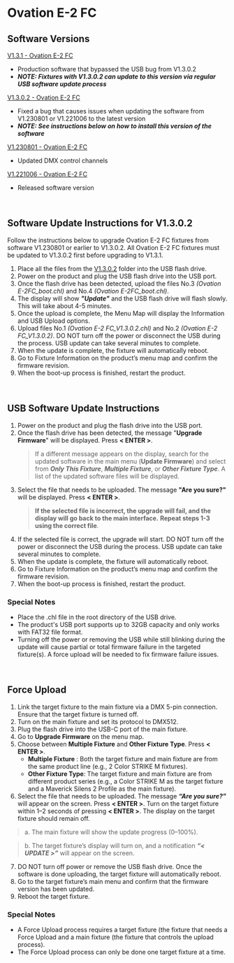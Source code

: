 # Ovation E-2 FC

## Software Versions

[V1.3.1 - Ovation E-2 FC](https://github.com/Chauvet-Pro/OVATIONE2FC/blob/dc0657b88ee638a5fcbe1db2875c935c5136c4dd/firmware/V1.3.1.zip)
- Production software that bypassed the USB bug from V1.3.0.2
- ***NOTE: Fixtures with V1.3.0.2 can update to this version via regular USB software update process***

[V1.3.0.2 - Ovation E-2 FC](https://github.com/Chauvet-Pro/OVATIONE2FC/blob/ec65dc5d73187f394da54d2d443a30821cb7ead2/firmware/V1.3.0.2.zip)
- Fixed a bug that causes issues when updating the software from V1.230801 or V1.221006 to the latest version
- ***NOTE: See instructions below on how to install this version of the software***

[V1.230801 - Ovation E-2 FC](https://github.com/Chauvet-Pro/OVATIONE2FC/blob/96d2fbf05fa47502a738681867c51e34c0e9fc49/firmware/V1.230801.zip)
- Updated DMX control channels

[V1.221006 - Ovation E-2 FC](https://github.com/Chauvet-Pro/OVATIONE2FC/blob/96d2fbf05fa47502a738681867c51e34c0e9fc49/firmware/V1.221006.zip)
- Released software version
  
&nbsp;

## Software Update Instructions for V1.3.0.2
Follow the instructions below to upgrade Ovation E-2 FC fixtures from software V1.230801 or earlier to V1.3.0.2.
All Ovation E-2 FC fixtures must be updated to V1.3.0.2 first before upgrading to V1.3.1.

1. Place all the files from the [V1.3.0.2](https://github.com/Chauvet-Pro/OVATIONE2FC/blob/dc0657b88ee638a5fcbe1db2875c935c5136c4dd/firmware/V1.3.0.2.zip) folder into the USB flash drive.
2. Power on the product and plug the USB flash drive into the USB port.
3. Once the flash drive has been detected, upload the files No.3 *(Ovation E-2FC_boot.chl)* and No.4 *(Ovation E-2FC_boot.chl)*.
4. The display will show ***"Update"*** and the USB flash drive will flash slowly. This will take about 4-5 minutes.
5. Once the upload is complete, the Menu Map will display the Information and USB Upload options.
6. Upload files No.1 *(Ovation E-2 FC_V1.3.0.2.chl)* and No.2 *(Ovation E-2 FC_V1.3.0.2)*. DO NOT turn off the power or disconnect the USB during the process. USB update can take several minutes to complete.
7. When the update is complete, the fixture will automatically reboot.
8. Go to Fixture Information on the product’s menu map and confirm the firmware revision.
9. When the boot-up process is finished, restart the product.

&nbsp;

## USB Software Update Instructions
1. Power on the product and plug the flash drive into the USB port.
2. Once the flash drive has been detected, the message "**Upgrade Firmware**" will be displayed. Press **< ENTER >**.
   >If a different message appears on the display, search for the updated software in the main menu (**Update Firmware**) and select from ***Only This Fixture***, ***Multiple Fixture***, or ***Other Fixture Type***. A list of the updated software files will be displayed.
3. Select the file that needs to be uploaded. The message **"Are you sure?"** will be displayed. Press **< ENTER >**.
   >**If the selected file is incorrect, the upgrade will fail, and the display will go back to the main interface.**
   >**Repeat steps 1-3 using the correct file**.
4. If the selected file is correct, the upgrade will start. DO NOT turn off the power or disconnect the USB during the process. USB update can take several minutes to complete.
5. When the update is complete, the fixture will automatically reboot.
6. Go to Fixture Information on the product’s menu map and confirm the firmware revision.
7. When the boot-up process is finished, restart the product.

### Special Notes
* Place the .chl file in the root directory of the USB drive.
* The product's USB port supports up to 32GB capacity and only works with FAT32 file format.
* Turning off the power or removing the USB while still blinking during the update will cause partial or total firmware failure in the targeted fixture(s). A force upload will be needed to fix firmware failure issues.


&nbsp;  

## Force Upload

1.	Link the target fixture to the main fixture via a DMX 5-pin connection. Ensure that the target fixture is turned off.
2.	Turn on the main fixture and set its protocol to DMX512.
3.	Plug the flash drive into the USB-C port of the main fixture.
4.	Go to **Upgrade Firmware** on the menu map.
5.	Choose between **Multiple Fixture** and **Other Fixture Type**. Press **< ENTER >**.
      * **Multiple Fixture** : Both the target fixture and main fixture are from the same product line (e.g., 2 Color STRIKE M fixtures).
      * **Other Fixture Type**: The target fixture and main fixture are from different product series (e.g., a Color STRIKE M as the target fixture and a Maverick Silens 2 Profile as the main fixture).
6.	Select the file that needs to be uploaded. The message ***“Are you sure?”*** will appear on the screen. Press **< ENTER >**. Turn on the target fixture within 1–2 seconds of pressing **< ENTER >**. The display on the target fixture should remain off.
   >a. The main fixture will show the update progress (0–100%).

   >b. The target fixture’s display will turn on, and a notification ***“< UPDATE >”*** will appear on the screen.
7.	DO NOT turn off power or remove the USB flash drive. Once the software is done uploading, the target fixture will automatically reboot.
8.	Go to the target fixture’s main menu and confirm that the firmware version has been updated.
9. Reboot the target fixture.

### Special Notes
* A Force Upload process requires a target fixture (the fixture that needs a Force Upload and a main fixture (the fixture that controls the upload process).
* The Force Upload process can only be done one target fixture at a time.
